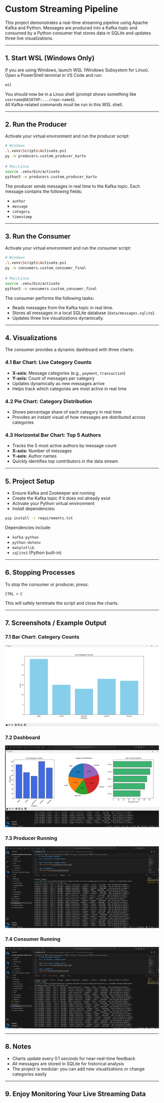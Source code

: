# Custom Streaming Pipeline

This project demonstrates a real-time streaming pipeline using Apache Kafka and Python.
Messages are produced into a Kafka topic and consumed by a Python consumer that stores data in SQLite and updates three live visualizations.

---

## 1. Start WSL (Windows Only)

If you are using Windows, launch WSL (Windows Subsystem for Linux).  
Open a PowerShell terminal in VS Code and run:

```powershell
wsl
```

You should now be in a Linux shell (prompt shows something like `username@DESKTOP:.../repo-name$`).  
All Kafka-related commands must be run in this WSL shell.

---

## 2. Run the Producer

Activate your virtual environment and run the producer script:

```bash
# Windows
.\.venv\Scripts\Activate.ps1
py -m producers.custom_producer_karto

# Mac/Linux
source .venv/bin/activate
python3 -m producers.custom_producer_karto
```

The producer sends messages in real time to the Kafka topic. Each message contains the following fields:
- `author`
- `message`
- `category`
- `timestamp`

---

## 3. Run the Consumer

Activate your virtual environment and run the consumer script:

```bash
# Windows
.\.venv\Scripts\Activate.ps1
py -m consumers.custom_consumer_final

# Mac/Linux
source .venv/bin/activate
python3 -m consumers.custom_consumer_final
```

The consumer performs the following tasks:
- Reads messages from the Kafka topic in real time.
- Stores all messages in a local SQLite database (`data/messages.sqlite`).
- Updates three live visualizations dynamically.

---

## 4. Visualizations

The consumer provides a dynamic dashboard with three charts:

### 4.1 Bar Chart: Live Category Counts
- **X-axis:** Message categories (e.g., `payment`, `transaction`)  
- **Y-axis:** Count of messages per category  
- Updates dynamically as new messages arrive  
- Helps track which categories are most active in real time

### 4.2 Pie Chart: Category Distribution
- Shows percentage share of each category in real time  
- Provides an instant visual of how messages are distributed across categories

### 4.3 Horizontal Bar Chart: Top 5 Authors
- Tracks the 5 most active authors by message count  
- **X-axis:** Number of messages  
- **Y-axis:** Author names  
- Quickly identifies top contributors in the data stream

---

## 5. Project Setup

- Ensure Kafka and Zookeeper are running  
- Create the Kafka topic if it does not already exist  
- Activate your Python virtual environment  
- Install dependencies:

```bash
pip install -r requirements.txt
```

Dependencies include:
- `kafka-python`  
- `python-dotenv`  
- `matplotlib`  
- `sqlite3` (Python built-in)

---

## 6. Stopping Processes

To stop the consumer or producer, press:

```
CTRL + C
```

This will safely terminate the script and close the charts.

---

## 7. Screenshots / Example Output

### 7.1 Bar Chart: Category Counts
![Visualization](screenshot/bar_chart.png)

### 7.2 Dashboard
![Dashboard](screenshot/dashboard.png)

### 7.3 Producer Running
![Dashboard](screenshot/producer.png)

### 7.4 Consumer Running
![Dashboard](screenshot/consumer.png)

---

## 8. Notes

- Charts update every 0.1 seconds for near-real-time feedback  
- All messages are stored in SQLite for historical analysis  
- The project is modular: you can add new visualizations or change categories easily

---

## 9. Enjoy Monitoring Your Live Streaming Data

